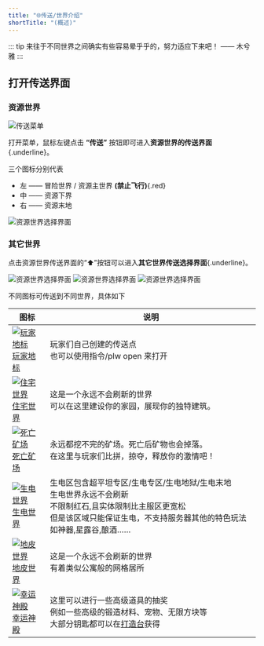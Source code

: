 ```yaml
---
title: "🌐传送/世界介绍"
shortTitle: "(概述)"
---
```


::: tip 来往于不同世界之间确实有些容易晕乎乎的，努力适应下来吧！
—— 木兮雅
:::

## 打开传送界面

### 资源世界

![传送菜单](https://pic.imgdb.cn/item/665781f4d9c307b7e9b7dcad.webp)

打开菜单，鼠标左键点击 **“传送”** 按钮即可进入**资源世界的传送界面**{.underline}。

三个图标分别代表
+ 左 —— 冒险世界 / 资源主世界 **(禁止飞行)**{.red}
+ 中 —— 资源下界
+ 右 —— 资源末地

![资源世界选择界面](https://pic.imgdb.cn/item/665781f4d9c307b7e9b7dcc3.webp)

### 其它世界

点击资源世界传送界面的“⬆”按钮可以进入**其它世界传送选择界面**{.underline}。

![资源世界选择界面](https://pic.imgdb.cn/item/665781f5d9c307b7e9b7dcd6.webp)
![资源世界选择界面](https://pic.imgdb.cn/item/66578253d9c307b7e9b817ca.webp)
![资源世界选择界面](https://pic.imgdb.cn/item/665781f5d9c307b7e9b7dcf1.webp)

不同图标可传送到不同世界，具体如下

| 图标 | 说明 |
| --- |------|
| [![玩家地标](https://pic.imgdb.cn/item/665781f5d9c307b7e9b7dd04.webp)<br>玩家地标](warp.md) | 玩家们自己创建的传送点<br>也可以使用指令/plw open 来打开 |
| [![住宅世界](https://pic.imgdb.cn/item/66578261d9c307b7e9b82386.webp)<br>住宅世界](living.md) | 这是一个永远不会刷新的世界<br>可以在这里建设你的家园，展现你的独特建筑。 |
| [![死亡矿场](https://pic.imgdb.cn/item/66578262d9c307b7e9b823d2.webp)<br>死亡矿场](mining.md) | 永远都挖不完的矿场。死亡后矿物也会掉落。<br>在这里与玩家们比拼，掠夺，释放你的激情吧！ |
| [![生电世界](https://pic.imgdb.cn/item/66578262d9c307b7e9b82483.webp)<br>生电世界](redstone.md) | 生电区包含超平坦专区/生电专区/生电地狱/生电末地<br>生电世界永远不会刷新<br>不限制红石,且实体限制比主服区更宽松<br>但是该区域只能保证生电，不支持服务器其他的特色玩法如神器,星露谷,酿酒…… |
| [![地皮世界](https://pic.imgdb.cn/item/66578263d9c307b7e9b8250b.webp)<br>地皮世界](plot.md) | 这是一个永远不会刷新的世界<br>有着类似公寓般的网格居所 |
| [![幸运神殿](https://pic.imgdb.cn/item/66578264d9c307b7e9b825fb.webp)<br>幸运神殿](crate.md) | 这里可以进行一些高级道具的抽奖<br>例如一些高级的锻造材料、宠物、无限方块等<br>大部分钥匙都可以在[打造台](../../rpg/table/forge/keys)获得 |
